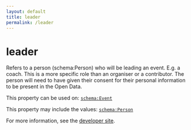```yaml
---
layout: default
title: leader
permalink: /leader
---
```


# leader
Refers to a person (schema:Person) who will be leading an event. E.g. a coach. This is a more specific role than an organiser or a contributor. The person will need to have given their consent for their personal information to be present in the Open Data.

This property can be used on: [`schema:Event`](https://schema.org/Event)

This property may include the values: [`schema:Person`](https://schema.org/Person)

For more information, see the [developer site](https://developer.openactive.io/data-model/types/).